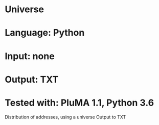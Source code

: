 # Universe
# Language: Python
# Input: none
# Output: TXT
# Tested with: PluMA 1.1, Python 3.6

Distribution of addresses, using a universe
Output to TXT
